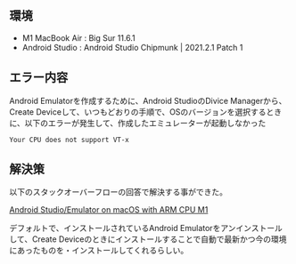 ## 環境

- M1 MacBook Air : Big Sur 11.6.1
- Android Studio : Android Studio Chipmunk | 2021.2.1 Patch 1

## エラー内容

Android Emulatorを作成するために、Android StudioのDivice Managerから、Create Deviceして、いつもどおりの手順で、OSのバージョンを選択するときに、以下のエラーが発生して、作成したエミュレーターが起動しなかった

```none
Your CPU does not support VT-x
```

## 解決策

以下のスタックオーバーフローの回答で解決する事ができた。

[Android Studio/Emulator on macOS with ARM CPU M1](https://stackoverflow.com/questions/64907154/android-studio-emulator-on-macos-with-arm-cpu-m1)

デフォルトで、インストールされているAndroid Emulatorをアンインストールして、Create Deviceのときにインストールすることで自動で最新かつ今の環境にあったものを・インストールしてくれるらしい。

